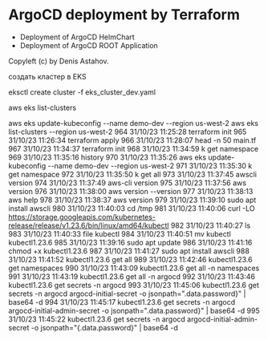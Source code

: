 # ArgoCD deployment by Terraform

* Deployment of ArgoCD HelmChart
* Deployment of ArgoCD ROOT Application

Copyleft (c) by Denis Astahov.


создать кластер в EKS

eksctl create cluster -f eks_cluster_dev.yaml

aws eks list-clusters

aws eks update-kubeconfig --name demo-dev --region us-west-2
aws eks list-clusters  --region us-west-2
  964  31/10/23 11:25:28 terraform init
  965  31/10/23 11:26:34 terraform apply
  966  31/10/23 11:28:07 head -n 50 main.tf
  967  31/10/23 11:34:37 terraform init
  968  31/10/23 11:34:59 k get namespace
  969  31/10/23 11:35:16 history
  970  31/10/23 11:35:26 aws eks update-kubeconfig --name demo-dev --region us-west-2
  971  31/10/23 11:35:30 k get namespace
  972  31/10/23 11:35:50 k get all
  973  31/10/23 11:37:45 awscli version
  974  31/10/23 11:37:49 aws-cli version
  975  31/10/23 11:37:56 aws version
  976  31/10/23 11:38:00 aws version --version
  977  31/10/23 11:38:13 aws help
  978  31/10/23 11:38:37 aws version
  979  31/10/23 11:39:10 sudo apt install awscli
  980  31/10/23 11:40:03 cd /tmp
  981  31/10/23 11:40:06 curl -LO https://storage.googleapis.com/kubernetes-release/release/v1.23.6/bin/linux/amd64/kubectl
  982  31/10/23 11:40:27 ls
  983  31/10/23 11:40:33 file kubectl
  984  31/10/23 11:40:51 mv kubectl kubectl1.23.6
  985  31/10/23 11:39:16 sudo apt update
  986  31/10/23 11:41:16 chmod +x kubectl1.23.6
  987  31/10/23 11:41:27 sudo apt install awscli
  988  31/10/23 11:41:52 kubectl1.23.6 get all
  989  31/10/23 11:42:46 kubectl1.23.6 get namespaces
  990  31/10/23 11:43:09 kubectl1.23.6 get all -n namespaces
  991  31/10/23 11:43:19 kubectl1.23.6 get all -n argocd
  992  31/10/23 11:43:46 kubectl1.23.6 get secrets -n argocd
  993  31/10/23 11:45:06 kubectl1.23.6 get secrets -n argocd argocd-initial-secret -o jsonpath=".data.password}" | base64 -d
  994  31/10/23 11:45:17 kubectl1.23.6 get secrets -n argocd argocd-initial-admin-secret -o jsonpath=".data.password}" | base64 -d
  995  31/10/23 11:45:22 kubectl1.23.6 get secrets -n argocd argocd-initial-admin-secret -o jsonpath="{.data.password}" | base64 -d
